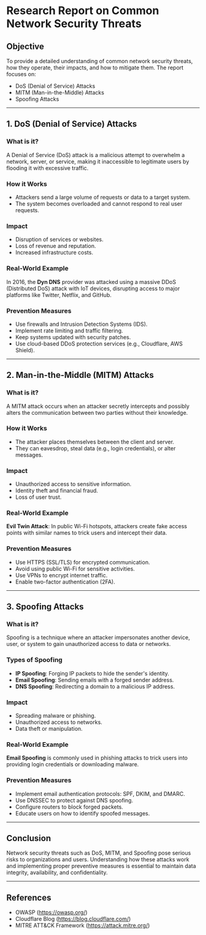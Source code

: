 # Research Report on Common Network Security Threats

## Objective
To provide a detailed understanding of common network security threats, how they operate, their impacts, and how to mitigate them. The report focuses on:
- DoS (Denial of Service) Attacks
- MITM (Man-in-the-Middle) Attacks
- Spoofing Attacks

---

## 1. DoS (Denial of Service) Attacks

### What is it?
A Denial of Service (DoS) attack is a malicious attempt to overwhelm a network, server, or service, making it inaccessible to legitimate users by flooding it with excessive traffic.

### How it Works
- Attackers send a large volume of requests or data to a target system.
- The system becomes overloaded and cannot respond to real user requests.

### Impact
- Disruption of services or websites.
- Loss of revenue and reputation.
- Increased infrastructure costs.

### Real-World Example
In 2016, the **Dyn DNS** provider was attacked using a massive DDoS (Distributed DoS) attack with IoT devices, disrupting access to major platforms like Twitter, Netflix, and GitHub.

### Prevention Measures
- Use firewalls and Intrusion Detection Systems (IDS).
- Implement rate limiting and traffic filtering.
- Keep systems updated with security patches.
- Use cloud-based DDoS protection services (e.g., Cloudflare, AWS Shield).

---

## 2. Man-in-the-Middle (MITM) Attacks

### What is it?
A MITM attack occurs when an attacker secretly intercepts and possibly alters the communication between two parties without their knowledge.

### How it Works
- The attacker places themselves between the client and server.
- They can eavesdrop, steal data (e.g., login credentials), or alter messages.

### Impact
- Unauthorized access to sensitive information.
- Identity theft and financial fraud.
- Loss of user trust.

### Real-World Example
**Evil Twin Attack**: In public Wi-Fi hotspots, attackers create fake access points with similar names to trick users and intercept their data.

### Prevention Measures
- Use HTTPS (SSL/TLS) for encrypted communication.
- Avoid using public Wi-Fi for sensitive activities.
- Use VPNs to encrypt internet traffic.
- Enable two-factor authentication (2FA).

---

## 3. Spoofing Attacks

### What is it?
Spoofing is a technique where an attacker impersonates another device, user, or system to gain unauthorized access to data or networks.

### Types of Spoofing
- **IP Spoofing**: Forging IP packets to hide the sender's identity.
- **Email Spoofing**: Sending emails with a forged sender address.
- **DNS Spoofing**: Redirecting a domain to a malicious IP address.

### Impact
- Spreading malware or phishing.
- Unauthorized access to networks.
- Data theft or manipulation.

### Real-World Example
**Email Spoofing** is commonly used in phishing attacks to trick users into providing login credentials or downloading malware.

### Prevention Measures
- Implement email authentication protocols: SPF, DKIM, and DMARC.
- Use DNSSEC to protect against DNS spoofing.
- Configure routers to block forged packets.
- Educate users on how to identify spoofed messages.

---

## Conclusion
Network security threats such as DoS, MITM, and Spoofing pose serious risks to organizations and users. Understanding how these attacks work and implementing proper preventive measures is essential to maintain data integrity, availability, and confidentiality.

---

## References
- OWASP (https://owasp.org/)
- Cloudflare Blog (https://blog.cloudflare.com/)
- MITRE ATT&CK Framework (https://attack.mitre.org/)
